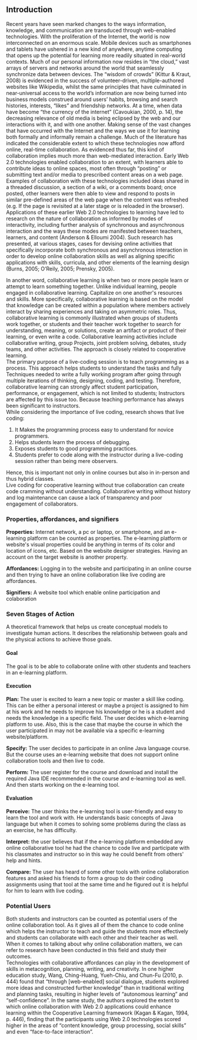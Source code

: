 ## Introduction
Recent years have seen marked changes to the ways information, knowledge, and communication are transduced through web-enabled technologies. With the proliferation of the Internet, the world is now interconnected on an enormous scale. Mobile devices such as smartphones and tablets have ushered in a new kind of anywhere, anytime computing that opens up the potential for learning more readily situated in real-world contexts. Much of our personal information now resides in “the cloud,” vast arrays of servers and networks around the world that seamlessly synchronize data between devices. The “wisdom of crowds” (Kittur & Kraut, 2008) is evidenced in the success of volunteer-driven, multiple-authored websites like Wikipedia, whilst the same principles that have culminated in near-universal access to the world’s information are now being turned into business models construed around users’ habits, browsing and search histories, interests, “likes” and friendship networks. At a time, when data have become “the currency of the internet” (Cavoukian, 2000, p. 14), the decreasing relevance of old media is being eclipsed by the web and our interactions with it, and with one another. Making sense of the vast changes that have occurred with the Internet and the ways we use it for learning both formally and informally remain a challenge. 
Much of the literature has indicated the considerable extent to which these technologies now afford online, real-time collaboration. As evidenced thus far, this kind of collaboration implies much more than web-mediated interaction. Early Web 2.0 technologies enabled collaboration to an extent, with learners able to contribute ideas to online spaces, most often through “posting” or submitting text and/or media to prescribed content areas on a web page. Examples of collaboration with these technologies included ideas shared in a threaded discussion, a section of a wiki, or a comments board; once posted, other learners were then able to view and respond to posts in similar pre-defined areas of the web page when the content was refreshed (e.g. If the page is revisited at a later stage or is reloaded in the browser). Applications of these earlier Web 2.0 technologies to learning have led to research on the nature of collaboration as informed by modes of interactivity, including further analysis of synchronous and asynchronous interaction and the ways these modes are manifested between teachers, learners, and content (Anderson & Elloumi 2004). Such research has presented, at various stages, cases for devising online activities that specifically incorporate both synchronous and asynchronous interaction in order to develop online collaboration skills as well as aligning specific applications with skills, curricula, and other elements of the learning design (Burns, 2005; O’Reily, 2005; Prensky, 2005). 
 
In another word, collaborative learning is when two or more people learn or attempt to learn something together. Unlike individual learning, people engaged in collaborative learning. Capitalize on one another's resources and skills. More specifically, collaborative learning is based on the model that knowledge can be created within a population where members actively interact by sharing experiences and taking on asymmetric roles. Thus, collaborative learning is commonly illustrated when groups of students work together, or students and their teacher work together to search for understanding, meaning, or solutions, create an artifact or product of their learning, or even write a code. Collaborative learning activities include collaborative writing, group 
Projects, joint problem solving, debates, study teams, and other activities. The approach is closely related to cooperative learning.  
The primary purpose of a live-coding session is to teach programming as a process. This approach helps students to understand the tasks and fully 
Techniques needed to write a fully working program after going through multiple iterations of thinking, designing, coding, and testing. 
Therefore, collaborative learning can strongly affect student participation, performance, or engagement, which is not limited to students; 
Instructors are affected by this issue too. Because teaching performance has always been significant to instructors.  
While considering the importance of live coding, research shows that live coding: 
1. It Makes the programming process easy to understand for novice programmers. 
2. Helps students learn the process of debugging. 
3. Exposes students to good programming practices. 
4. Students prefer to code along with the instructor during a live-coding session rather than being mere observers. 
  
Hence, this is important not only in online courses but also in in-person and thus hybrid classes.  
Live coding for cooperative learning without true collaboration can create code cramming without understanding. 
Collaborative writing without history and log maintenance can cause a lack of transparency and poor engagement of collaborators. 
 
### Properties, affordances, and signifiers
**Properties:**  Internet network, a pc or laptop, or smartphone, and an e-learning platform can be counted as properties. The e-learning platform or website's visual properties could be anything in terms of its color and location of icons, etc. Based on the website designer strategies. Having an account on the target website is another property. 

**Affordances:** Logging in to the website and participating in an online course and then trying to have an online collaboration like live coding are affordances. 

**Signifiers:** A website tool which enable online participation and colaboration
 
### Seven Stages of Action
A theoretical framework that helps us create conceptual models to investigate human actions. It describes the relationship between goals and the physical actions to achieve those goals. 
#### Goal
The goal is to be able to collaborate online with other students and teachers in an e-learning platform. 
#### Execution 
**Plan:** The user is excited to learn a new topic or master a skill like coding. This can be either a personal interest or maybe a project is assigned to him at his work and he needs to improve his knowledge or he is a student and needs the knowledge in a specific field. The user decides which e-learning platform to use. Also, this is the case that maybe the course in which the user participated in may not be available via a specific e-learning website/platform.   

**Specify:** The user decides to participate in an online Java language course. But the course uses an e-learning website that does not support online collaboration tools and then live to code. 

**Perform:** The user register for the course and download and install the required Java IDE recommended in the course and e-learning tool as well. And then starts working on the e-learning tool. 

#### Evaluation
**Perceive:** The user thinks the e-learning tool is user-friendly and easy to learn the tool and work with. He understands basic concepts of Java language but when it comes to solving some problems during the class as an exercise, he has difficulty. 

**Interpret:** the user believes that if the e-learning platform embedded any online collaborative tool he had the chance to code live and participate with his classmates and instructor so in this way he could benefit from others' help and hints. 

**Compare:** The user has heard of some other tools with online collaboration features and asked his friends to form a group to do their coding assignments using that tool at the same time and he figured out it is helpful for him to learn with live coding. 
 
### Potential Users
Both students and instructors can be counted as potential users of the online collaboration tool. As it gives all of them the chance to code online which helps the instructor to teach and guide the students more effectively and students can collaborate with each other and their teacher as well. When it comes to talking about why online collaboration matters, we can refer to research have been conducted in this field and study their outcomes.  
Technologies with collaborative affordances can play in the development of skills in metacognition, planning, writing, and creativity. In one higher education study, Wang, Ching-Huang, Yueh-Chiu, and Chun-Fu (2010, p. 444) found that “through [web-enabled] social dialogue, students explored more ideas and constructed further knowledge” than in traditional writing and planning tasks, resulting in higher levels of “autonomous learning” and “self-confidence”. In the same study, the authors explored the extent to which online collaboration with Web 2.0 applications could enhance learning within the Cooperative Learning framework (Kagan & Kagan, 1994, p. 446), finding that the participants using Web 2.0 technologies scored higher in the areas of “content knowledge, group processing, social skills” and even “face-to-face interaction”.
